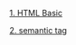 [1. HTML Basic](https://github.com/mina0502/Project/tree/master/WebPrograming_HTML/Basic)

[2. semantic tag](https://github.com/mina0502/Project/tree/master/WebPrograming_HTML/ex01)
